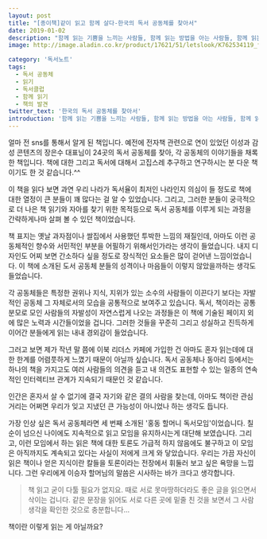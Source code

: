 ```yaml
---
layout: post
title: "[종이책]같이 읽고 함께 살다-한국의 독서 공동체를 찾아서"
date: 2019-01-02
description: "함께 읽는 기쁨을 느끼는 사람들, 함께 읽는 방법을 아는 사람들, 함께 읽는 생각을 공유한 사람들"
image: http://image.aladin.co.kr/product/17621/51/letslook/K762534119_f.jpg

category: '독서노트'  
tags: 
  - 독서 공동체
  - 읽기
  - 독서클럽
  - 함께 읽기
  - 책의 발견
twitter_text: '한국의 독서 공동체를 찾아서'
introduction: '함께 읽는 기쁨을 느끼는 사람들, 함께 읽는 방법을 아는 사람들, 함께 읽는 생각을 공유한 사람들'
---
```


얼마 전 sns를 통해서 알게 된 책입니다. 예전에 전자책 관련으로 연이 있었던 이성과 감성 콘텐츠의 장은수 대표님이 24곳의 독서 공동체를 찾아, 각 공동체의 이야기들을 채록한 책입니다. 책에 대한 그리고 독서에 대해서 고집스레 추구하고 연구하시는 분 다운 책이기도 한 것 같습니다.^^

이 책을 읽다 보면 과연 우리 나라가 독서율이 최저인 나라인지 의심이 들 정도로 책에 대한 열정이 큰 분들이 꽤 많다는 걸 알 수 있었습니다. 그리고, 그러한 분들이 궁극적으로 더 나은 책 읽기와 자아를 찾기 위한 목적등으로 독서 공동체를 이루게 되는 과정을 간략하게나마 살펴 볼 수 있던 책이었습니다.

책 표지는 옛날 과자점이나 쌀집에서 사용했던 투박한 느낌의 재질인데, 아마도 이런 공동체적인 향수와 서민적인 부분을 어필하기 위해서인가라는 생각이 들었습니다. 내지 디자인도 어찌 보면 간소하다 싶을 정도로 장식적인 요소들은 많이 걷어낸 느낌이었습니다. 이 책에 소개된 도서 공동체 분들의 성격이나 마음들이 이렇지 않았을까하는 생각도 들었습니다.

각 공동체들은 특정한 권위나 지식, 지위가 있는 소수의 사람들이 이끈다기 보다는 자발적인 공동체 그 자체로서의 모습을 공통적으로 보여주고 있습니다. 독서, 책이라는 공통 분모로 모인 사람들의 자발성이 자연스럽게 나오는 과정들은 이 책에 기술된 페이지 외에 많은 노력과 시간들이었을 겁니다. 그러한 것들을 꾸준히 그리고 성실하고 진득하게 이어간 분들에게 읽는 내내 경외감이 들었습니다. 

그러고 보면 제가 작년 말 쯤에 이북 리더스 카페에 가입한 건 아마도 혼자 읽는데에 대한 한계를 어렴풋하게 느꼈기 때문이 아닐까 싶습니다. 독서 공동체나 동아리 등에서는 하나의 책을 가지고도 여러 사람들의 의견을 듣고 내 의견도 표현할 수 있는 일종의 연속적인 인터렉티브 관계가 지속되기 때문인 것 같습니다.

인간은 혼자서 살 수 없기에 결국 자기와 같은 결의 사람을 찾는데, 아마도 책이란 관심거리는 어쩌면 우리가 잊고 지냈던 큰 가능성이 아니었나 하는 생각도 듭니다.

가장 인상 싶은 독서 공동체라면 세 번째 소개된 '홍동 할머니 독서모임'이었습니다. 칠순이 넘으신 나이에도 지속적으로 읽고 모임을 유지하시는게 대단해 보였습니다. 그리고, 이런 모임에서 하는 읽은 책에 대한 토론도 가급적 하지 않음에도 불구하고 이 모임은 아직까지도 계속되고 있다는 사실이 저에게 크게 와 닿았습니다. 우리는 가끔 자신이 읽은 책이나 얻은 지식이란 칼들을 토론이라는 전장에서 휘둘러 보고 싶은 욕망을 느낍니다. 그런 우리에게 이승자 할머님의 말씀은 시사하는 바가 크다고 생각합니다.

> 책 읽고 굳이 다툴 필요가 없지요. 때로 서로 못마땅하더라도 좋은 글을 읽으면서 삭이는 겁니다. 같은 문장을 읽어도 서로 다른 곳에 밑줄 친 것을 보면서 그 사람 생각을 확인한 것으로 충분합니다...

책이란 이렇게 읽는 게 아닐까요?